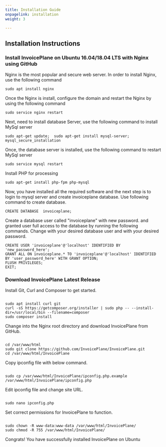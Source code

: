 ```yaml
---
title: Installation Guide
onpagelink: installation
weight: 3

---
```


Installation Instructions
-------------------------

### Install InvoicePlane on Ubuntu 16.04/18.04 LTS with Nginx using GitHub

Nginx is the most popular and secure web server. In order to install Nginx, use the following command

 ```
 sudo apt install nginx 
```

Once the Nginx is install, configure the domain and restart the Nginx by using the following command

 ```
 sudo service nginx restart 
```

Next, need to install database Server, use the following command to install MySql server

 ```
 sudo apt-get update;  sudo apt-get install mysql-server; mysql_secure_installation 
```

Once, the database server is installed, use the following command to restart MySql server

 ```
 sudo service mysql restart 
```

Install PHP for processing

 ```
 sudo apt-get install php-fpm php-mysql
```

Now, you have installed all the required software and the next step is to login to mysql server and create invoiceplane database. Use following command to create database.

 ```
 CREATE DATABASE  invoiceplane;
```

Create a database user called "invoiceplane" with new password. and granted user full access to the database by running the following commands. Change with your desired database user and with your desired password.

 ```
CREATE USER 'invoiceplane'@'localhost' IDENTIFIED BY 'new_password_here'; 
GRANT ALL ON invoiceplane.* TO 'invoiceplane'@'localhost' IDENTIFIED BY 'user_password_here' WITH GRANT OPTION;
FLUSH PRIVILEGES; 
EXIT;
```

### Download InvoicePlane Latest Release

Install Git, Curl and Composer to get started.

 ```
 
sudo apt install curl git
curl -sS https://getcomposer.org/installer | sudo php -- --install-dir=/usr/local/bin --filename=composer
sudo composer install

```

Change into the Nginx root directory and download InvoicePlane from GitHub.

 ```

cd /var/www/html
sudo git clone https://github.com/InvoicePlane/InvoicePlane.git
cd /var/www/html/InvoicePlane

```

Copy ipconfig file with below command.

 ```

sudo cp /var/www/html/InvoicePlane/ipconfig.php.example /var/www/html/InvoicePlane/ipconfig.php

```

Edit ipconfig file and change site URL.

 ```

sudo nano ipconfig.php

```

Set correct permissions for InvoicePlane to function.

 ```

sudo chown -R www-data:www-data /var/www/html/InvoicePlane/
sudo chmod -R 755 /var/www/html/InvoicePlane/

```

Congrats! You have successfully installed InvoicePlane on Ubuntu


